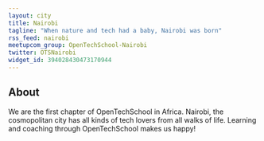 ```yaml
---
layout: city
title: Nairobi
tagline: "When nature and tech had a baby, Nairobi was born"
rss_feed: nairobi
meetupcom_group: OpenTechSchool-Nairobi
twitter: OTSNairobi
widget_id: 394028430473170944
---
```


## About

We are the first chapter of OpenTechSchool in Africa. Nairobi, the cosmopolitan city has all kinds of tech lovers from all walks of life. Learning and coaching through OpenTechSchool makes us happy!
